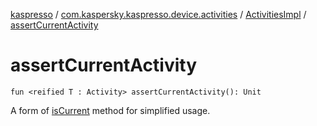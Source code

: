 [kaspresso](../../index.md) / [com.kaspersky.kaspresso.device.activities](../index.md) / [ActivitiesImpl](index.md) / [assertCurrentActivity](./assert-current-activity.md)

# assertCurrentActivity

`fun <reified T : Activity> assertCurrentActivity(): Unit`

A form of [isCurrent](is-current.md) method for simplified usage.

